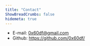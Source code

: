 ```yaml
---
title: "Contact"
ShowBreadCrumbs: false
hidemeta: true
---
```


* E-mail: 0x60df@gmail.com
* Github: https://github.com/0x60df/
